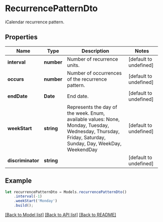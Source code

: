 # RecurrencePatternDto

iCalendar recurrence pattern.             

## Properties
Name | Type | Description | Notes
---- | ---- | ----------- | -----
**interval** | **number** | Number of recurrence units.              | [default to undefined]
**occurs** | **number** | Number of occurrences of the recurrence pattern.              | [default to undefined]
**endDate** | **Date** | End date.              | [default to undefined]
**weekStart** | **string** | Represents the day of the week. Enum, available values: None, Monday, Tuesday, Wednesday, Thursday, Friday, Saturday, Sunday, Day, WeekDay, WeekendDay | [default to undefined]
**discriminator** | **string** |  | [default to undefined]


## Example
```typescript
let recurrencePatternDto = Models.recurrencePatternDto()
    .interval(-1)
    .weekStart('Monday')
    .build();
```


[[Back to Model list]](README.md#documentation-for-models) [[Back to API list]](README.md#documentation-for-api-endpoints) [[Back to README]](README.md)

